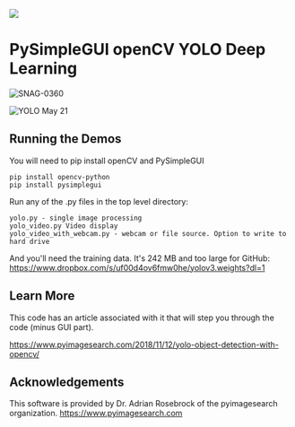 
![](https://user-images.githubusercontent.com/13696193/43165867-fe02e3b2-8f62-11e8-9fd0-cc7c86b11772.png)

   

# PySimpleGUI openCV YOLO Deep Learning


![SNAG-0360](https://user-images.githubusercontent.com/13696193/58116963-93d07300-7bcb-11e9-8402-142913710b82.jpg)

![YOLO May 21](https://user-images.githubusercontent.com/13696193/58117189-017c9f00-7bcc-11e9-9569-c65775d15559.gif)



## Running the Demos
  
You will need to pip install openCV and PySimpleGUI
```
pip install opencv-python
pip install pysimplegui
```

Run any of the .py files in the top level directory:
```
yolo.py - single image processing
yolo_video.py Video display
yolo_video_with_webcam.py - webcam or file source. Option to write to hard drive
```
And you'll need the training data.  It's 242 MB and too large for GitHub:
https://www.dropbox.com/s/uf00d4ov6fmw0he/yolov3.weights?dl=1

## Learn More

This code has an article associated with it that will step you through the code (minus GUI part).

https://www.pyimagesearch.com/2018/11/12/yolo-object-detection-with-opencv/


## Acknowledgements
This software is provided by Dr. Adrian Rosebrock of the pyimagesearch organization.
https://www.pyimagesearch.com

